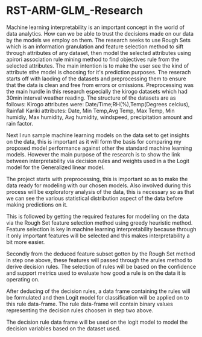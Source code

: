 # RST-ARM-GLM_-Research

Machine learning interpretability is an important concept in the world of data analytics. How can we be able to trust the decisions made on our data by the models we employ on them.
The research seeks to use Rough Sets which is an information granulation and feature selection method to sift through attributes of any dataset, then model the selected attributes using apirori association rule mining method to find objectives rule from the selected attributes.
The main intention is to make the user see the kind of attribute sthe model is choosing for it's prediction purposes.
The reserach starts off with laoding of the datasets and preprocessing them to ensure that the data is clean and free from errors or omissions.
Preprocessing was the main hurdle in this research especially the kirogo datasets which had 30min interval weather reading.
The structure of the datasets are as follows:
Kirogo attributes were: Date/Time;RH(%),Temp(Degrees celcius), Rainfall
Kariki attributes: Date, Min Temp,Avg Temp, Max Temp, Min humidiy, Max humidity, Avg humidity, windspeed, precipitation amount and rain factor.


Next I run sample machine learning models on the data set to get insights on the data, this is important as it will form the basis for comparing my proposed model performance against other the standard machine learning models. However the main purpose of the research is to show the link between interpretability via decision rules and weights used in a the Logit model for the Generalized linear model.

The project starts with preprocessing, this is important so as to make the data ready for modeling with our chosen models. Also involved during this process will be exploratory analysis of the data, this is necessary so as that we can see the various statistical distribution aspect of the data before making predictions on it.

This is followed by getting the required features for modelling on the data via the Rough Set feature selection method using greedy heuristic method. Feature selection is key in machine learning interpretability because through it only important features will be selected and this makes interpretability a bit more easier. 

Secondly from the deduced feature subset gotten by the Rough Set method in step one above, these features will passed through the arules method to derive decision rules. The selection of rules will be based on the confidence and support metrics used to evaluate how good a rule is on the data it is operating on.

After deducing of the decision rules, a data frame containing the rules will be formulated and then Logit model for classification will be applied on to this rule data-frame. The rule data-frame will contain binary values representing the decision rules choosen in step two above.

The decision rule data frame will be used on the logit model to model the decision variables based on the dataset used.